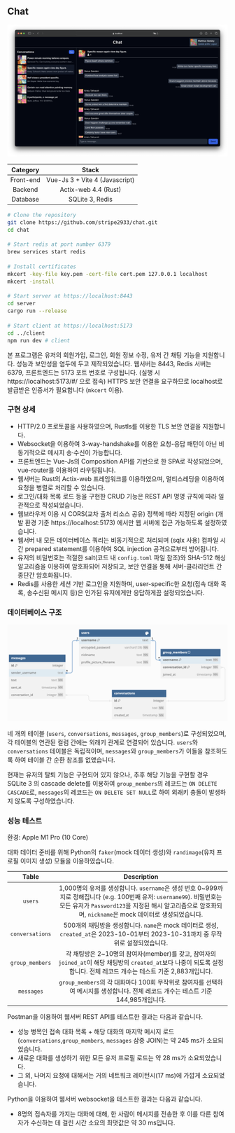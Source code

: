 ## Chat

![Chat screenshot](screenshot/chat.png)

|Category|Stack|
|:---:|:---:|
|Front-end|Vue-Js 3 + Vite 4 (Javascript)|
|Backend|Actix-web 4.4 (Rust)|
|Database|SQLite 3, Redis|

```sh
# Clone the repository
git clone https://github.com/stripe2933/chat.git
cd chat

# Start redis at port number 6379
brew services start redis

# Install certificates
mkcert -key-file key.pem -cert-file cert.pem 127.0.0.1 localhost
mkcert -install

# Start server at https://localhost:8443
cd server
cargo run --release

# Start client at https://localhost:5173
cd ../client
npm run dev # client
```

본 프로그램은 유저의 회원가입, 로그인, 회원 정보 수정, 유저 간 채팅 기능을 지원합니다. 성능과 보안성을 염두에 두고 제작되었습니다. 웹서버는 8443, Redis 서버는 6379, 프론트엔드는 5173 포트 번호로 구성됩니다. (실행 시 https://localhost:5173/#/ 으로 접속) HTTPS 보안 연결을 요구하므로 localhost로 발급받은 인증서가 필요합니다 (`mkcert` 이용).

### 구현 상세

- HTTP/2.0 프로토콜을 사용하였으며, Rustls를 이용한 TLS 보안 연결을 지원합니다.
- Websocket을 이용하여 3-way-handshake를 이용한 요청-응답 패턴이 아닌 비동기적으로 메시지 송·수신이 가능합니다.
- 프론트엔드는 Vue-Js의 Composition API를 기반으로 한 SPA로 작성되었으며, vue-router를 이용하여 라우팅됩니다.
- 웹서버는 Rust의 Actix-web 프레임워크를 이용하였으며, 멀티스레딩을 이용하여 요청을 병렬로 처리할 수 있습니다.
- 로그인/대화 목록 로드 등을 구현한 CRUD 기능은 REST API 명명 규칙에 따라 일관적으로 작성되었습니다.
- 웹브라우저 이용 시 CORS(교차 출처 리소스 공유) 정책에 따라 지정된 origin (개발 환경 기준 https://localhost:5173) 에서만 웹 서버에 접근 가능하도록 설정하였습니다.
- 웹서버 내 모든 데이터베이스 쿼리는 비동기적으로 처리되며 (sqlx 사용) 컴파일 시간 prepared statement를 이용하여 SQL injection 공격으로부터 방어됩니다.
- 유저의 비밀번호는 적절한 salt(코드 내 `config.toml` 파일 참조)와 SHA-512 해싱 알고리즘을 이용하여 암호화되어 저장되고, 보안 연결을 통해 서버-클라리언트 간 종단간 암호화됩니다.
- Redis를 사용한 세션 기반 로그인을 지원하며, user-specific한 요청(접속 대화 목록, 송수신된 메시지 등)은 인가된 유저에게만 응답하게끔 설정되었습니다.

### 데이터베이스 구조

![Chat database structure](screenshot/chat-database-structure.png)

네 개의 테이블 (`users`, `conversations`, `messages`, `group_members`)로 구성되었으며, 각 테이블의 연관된 컬럼 간에는 외래키 관계로 연결되어 있습니다. `users`와 `conversations` 테이블은 독립적이며, `messages`와 `group_members`가 이들을 참조하도록 하여 테이블 간 순환 참조를 없앴습니다.

현재는 유저의 탈퇴 기능은 구현되어 있지 않으나, 추후 해당 기능을 구현할 경우 SQLite 3 의 cascade delete를 이용하여 `group_members`의 레코드는 `ON DELETE CASCADE`로, `messages`의 레코드는 `ON DELETE SET NULL`로 하여 외래키 충돌이 발생하지 않도록 구성하였습니다.

### 성능 테스트

환경: Apple M1 Pro (10 Core)

대화 데이터 준비를 위해 Python의 `faker`(mock 데이터 생성)와 `randimage`(유저 프로필 이미지 생성) 모듈을 이용하였습니다.

|Table|Description|
|:---:|:---:|
|`users`|1,000명의 유저를 생성합니다. `username`은 생성 번호 0~999까지로 정해집니다 (e.g. 100번째 유저: `username99`). 비밀번호는 모든 유저가 `Password123`을 지정된 해시 알고리즘으로 암호화되며, `nickname`은 mock 데이터로 생성되었습니다.|
|`conversations`|500개의 채팅방을 생성합니다. `name`은 mock 데이터로 생성, `created_at`은 2023-10-01부터 2023-10-31까지 중 무작위로 설정되었습니다.|
|`group_members`|각 채팅방은 2~10명의 참여자(member)를 갖고, 참여자의 `joined_at`이 해당 채팅방의 `created_at`보다 나중이 되도록 설정합니다. 전체 레코드 개수는 테스트 기준 2,883개입니다.|
|`messages`|`group_members`의 각 대화마다 100회 무작위로 참여자를 선택하여 메시지를 생성합니다. 전체 레코드 개수는 테스트 기준 144,985개입니다.|

Postman을 이용하여 웹서버 REST API를 테스트한 결과는 다음과 같습니다.

- 성능 병목인 접속 대화 목록 + 해당 대화의 마지막 메시지 로드 (`conversations`,`group_members`, `messages` 삼중 JOIN)는 약 245 ms가 소요되었습니다.
- 새로운 대화를 생성하기 위한 모든 유저 프로필 로드는 약 28 ms가 소요되었습니다.
- 그 외, 나머지 요청에 대해서는 거의 네트워크 레이턴시(17 ms)에 가깝게 소요되었습니다.

Python을 이용하여 웹서버 websocket을 테스트한 결과는 다음과 같습니다.
- 8명의 접속자를 가지는 대화에 대해, 한 사람이 메시지를 전송한 후 이를 다른 참여자가 수신하는 데 걸린 시간 소요의 최댓값은 약 30 ms입니다.